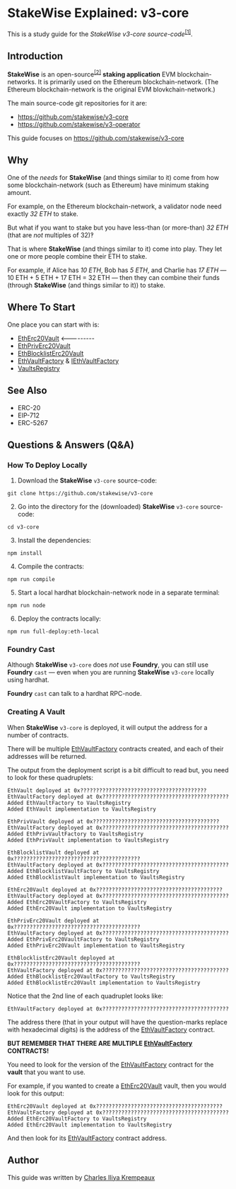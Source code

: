 # StakeWise Explained: v3-core

This is a study guide for the _StakeWise v3-core source-code_<sup>[[1]](https://github.com/stakewise/v3-core)</sup>.

## Introduction

**StakeWise** is an open-source<sup>[[2]](https://github.com/stakewise)</sup> **staking application** EVM blockchain-networks.
It is primarily used on the Ethereum blockchain-network.
(The Ethereum blockchain-network is the original EVM blovkchain-network.)

The main source-code git repositories for it are:

* https://github.com/stakewise/v3-core
* https://github.com/stakewise/v3-operator

This guide focuses on https://github.com/stakewise/v3-core

## Why

One of the _needs_ for **StakeWise** (and things similar to it) come from how some blockchain-network (such as Ethereum) have minimum staking amount.

For example, on the Ethereum blockchain-network, a validator node need exactly _32 ETH_ to stake.

But what if you want to stake but you have less-than (or more-than) _32 ETH_ (that are _not_ multiples of 32)‽

That is where **StakeWise** (and things similar to it) come into play.
They let one or more people combine their ETH to stake.

For example, if Alice has _10 ETH_, Bob has _5 ETH_, and Charlie has _17 ETH_ — 10 ETH + 5 ETH + 17 ETH = 32 ETH — then they can combine their funds (through **StakeWise** (and things similar to it)) to stake.

## Where To Start

One place you can start with is:

* [EthErc20Vault](contracts/vaults/ethereum/EthErc20Vault.sol.md) <---------
* [EthPrivErc20Vault](contracts/vaults/ethereum/EthPrivErc20Vault.sol.md)
* [EthBlocklistErc20Vault](contracts/vaults/ethereum/EthBlocklistErc20Vault.sol.md)
* [EthVaultFactory](contracts/vaults/ethereum/EthVaultFactory.sol.md) & [IEthVaultFactory](contracts/interfaces/IEthVaultFactory.sol.md)
* [VaultsRegistry](contracts/vaults/VaultsRegistry.sol.md)

## See Also

* ERC-20
* EIP-712
* ERC-5267

## Questions & Answers (Q&A)

### How To Deploy Locally

1. Download the **StakeWise** `v3-core` source-code:

```
git clone https://github.com/stakewise/v3-core
```

2. Go into the directory for the (downloaded)  **StakeWise** `v3-core` source-code:

```
cd v3-core
```

3. Install the dependencies:

```
npm install
```

4. Compile the contracts:

```
npm run compile
```

5. Start a local hardhat blockchain-network node in a separate terminal:

```
npm run node
```

6. Deploy the contracts locally:

```
npm run full-deploy:eth-local
```
### Foundry Cast

Although **StakeWise** `v3-core` does _not_ use **Foundry**, you can still use **Foundry** `cast` — even when you are running **StakeWise** `v3-core` locally using hardhat.

**Foundry** `cast` can talk to a hardhat RPC-node.

### Creating A Vault

When **StakeWise** `v3-core` is deployed, it will output the address for a number of contracts.

There will be multiple [EthVaultFactory](contracts/vaults/ethereum/EthVaultFactory.sol.md) contracts created, and each of their addresses will be returned.

The output from the deployment script is a bit difficult to read but, you need to look for these quadruplets:

```
EthVault deployed at 0x????????????????????????????????????????
EthVaultFactory deployed at 0x????????????????????????????????????????
Added EthVaultFactory to VaultsRegistry
Added EthVault implementation to VaultsRegistry
```

```
EthPrivVault deployed at 0x????????????????????????????????????????
EthVaultFactory deployed at 0x????????????????????????????????????????
Added EthPrivVaultFactory to VaultsRegistry
Added EthPrivVault implementation to VaultsRegistry
```

```
EthBlocklistVault deployed at 0x????????????????????????????????????????
EthVaultFactory deployed at 0x????????????????????????????????????????
Added EthBlocklistVaultFactory to VaultsRegistry
Added EthBlocklistVault implementation to VaultsRegistry
```

```
EthErc20Vault deployed at 0x????????????????????????????????????????
EthVaultFactory deployed at 0x????????????????????????????????????????
Added EthErc20VaultFactory to VaultsRegistry
Added EthErc20Vault implementation to VaultsRegistry
```

```
EthPrivErc20Vault deployed at 0x????????????????????????????????????????
EthVaultFactory deployed at 0x????????????????????????????????????????
Added EthPrivErc20VaultFactory to VaultsRegistry
Added EthPrivErc20Vault implementation to VaultsRegistry
```

```
EthBlocklistErc20Vault deployed at 0x????????????????????????????????????????
EthVaultFactory deployed at 0x????????????????????????????????????????
Added EthBlocklistErc20VaultFactory to VaultsRegistry
Added EthBlocklistErc20Vault implementation to VaultsRegistry
```

Notice that the 2nd line of each quadruplet looks like:

```
EthVaultFactory deployed at 0x????????????????????????????????????????
```

The address there (that in your output will have the question-marks replace with hexadecimal digits) is the address of the [EthVaultFactory](contracts/vaults/ethereum/EthVaultFactory.sol.md) contract.

**BUT REMEMBER THAT THERE ARE MULTIPLE [EthVaultFactory](contracts/vaults/ethereum/EthVaultFactory.sol.md) CONTRACTS!**

You need to look for the version of the [EthVaultFactory](contracts/vaults/ethereum/EthVaultFactory.sol.md) contract for the **vault** that you want to use.

For example, if you wanted to create a [EthErc20Vault](contracts/vaults/ethereum/EthErc20Vault.sol.md) vault, then you would look for this output:

```
EthErc20Vault deployed at 0x????????????????????????????????????????
EthVaultFactory deployed at 0x????????????????????????????????????????
Added EthErc20VaultFactory to VaultsRegistry
Added EthErc20Vault implementation to VaultsRegistry
```
And then look for its [EthVaultFactory](contracts/vaults/ethereum/EthVaultFactory.sol.md) contract address.



## Author

This guide was written by [Charles Iliya Krempeaux](http://reiver.link/)
